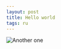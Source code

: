 ```yaml
---
layout: post
title: Hello world
tags: ru
---
```

![Another one]( {{site.url}}/"/assets/images/telegram.jpg" )